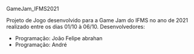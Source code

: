 GameJam_IFMS2021

Projeto de Jogo desenvolvido para a Game Jam do IFMS no ano de 2021 realizado entre os dias 01/10 à 06/10.
Desenvolvedores:
- Programação: João Felipe abrahan
- Programação: André
